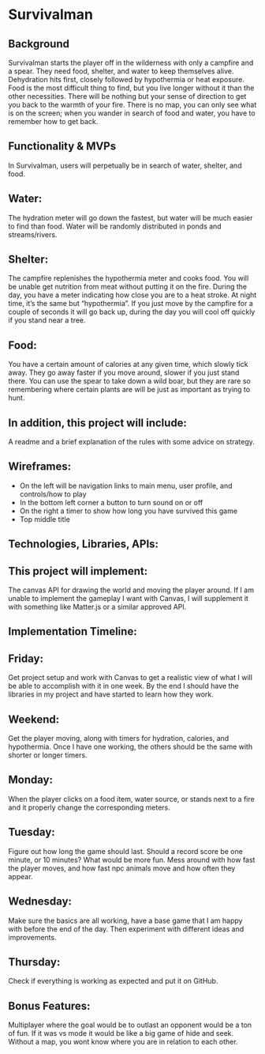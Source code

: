 # Survivalman

## Background

 Survivalman starts the player off in the wilderness with only a campfire and a spear. They need food, shelter, and water to keep themselves alive. Dehydration hits first, closely followed by hypothermia or heat exposure. Food is the most difficult thing to find, but you live longer without it than the other necessities. There will be nothing but your sense of direction to get you back to the warmth of your fire. There is no map, you can only see what is on the screen; when you wander in search of food and water, you have to remember how to get back.

## Functionality & MVPs

In Survivalman, users will perpetually be in search of water, shelter, and food.

## Water: 
 The hydration meter will go down the fastest, but water will be much easier to find than food. Water will be randomly distributed in ponds and streams/rivers.

## Shelter: 
 The campfire replenishes the hypothermia meter and cooks food. You will be unable get nutrition from meat without putting it on the fire. During the day, you have a meter indicating how close you are to a heat stroke. At night time, it’s the same but “hypothermia”.  If you just move by the campfire for a couple of seconds it will go back up, during the day you will cool off quickly if you stand near a tree.

## Food: 
 You have a certain amount of calories at any given time, which slowly tick away.  They go away faster if you move around, slower if you just stand there. You can use the spear to take down a wild boar, but they are rare so remembering where certain plants are will be just as important as trying to hunt.

## In addition, this project will include:
 A readme and a brief explanation of the rules with some advice on strategy.


## Wireframes:


 
* On the left will be navigation links to main menu, user profile, and controls/how to play
* In the bottom left corner a button to turn sound on or off
* On the right a timer to show how long you have survived this game
* Top middle title

## Technologies, Libraries, APIs:

## This project will implement:
 The canvas API for drawing the world and moving the player around. If I am unable to implement the gameplay I want with Canvas, I will supplement it with something like Matter.js or a similar approved API.

## Implementation Timeline:

## Friday:

 Get project setup and work with Canvas to get a realistic view of what I will be able to accomplish with it in one week. By the end I should have the libraries in my project and have started to learn how they work.

## Weekend:
 Get the player moving, along with timers for hydration, calories, and hypothermia.  Once I have one working, the others should be the same with shorter or longer timers.

## Monday:
 When the player clicks on a food item, water source, or stands next to a fire and it properly change the corresponding meters.

## Tuesday:
 Figure out how long the game should last. Should a record score be one minute, or 10 minutes? What would be more fun. Mess around with how fast the player moves, and how fast npc animals move and how often they appear.
## Wednesday:
 Make sure the basics are all working, have a base game that I am happy with before the end of the day. Then experiment with different ideas and improvements.
## Thursday:
 Check if everything is working as expected and put it on GitHub.

## Bonus Features:
 Multiplayer where the goal would be to outlast an opponent would be a ton of fun. If it was vs mode it would be like a big game of hide and seek. Without a map, you wont know where you are in relation to each other.

